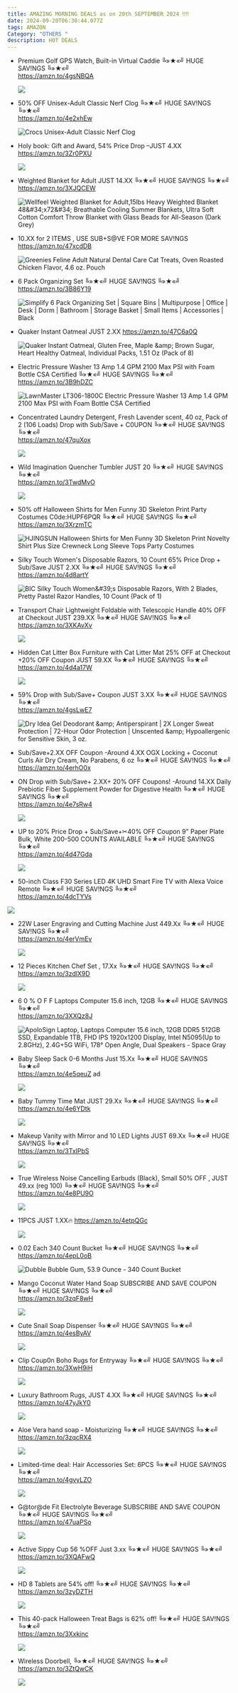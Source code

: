 ```yaml
---
title: AMAZING MORNING DEALS as on 20th SEPTEMBER 2024 ‼‼
date: 2024-09-20T06:30:44.077Z
tags: AMAZON
Category: "OTHERS "
description: HOT DEALS
---
```

* Premium Golf GPS Watch, Built-in Virtual Caddie
  ╚»★«╝ HUGE SAV!NGS ╚»★«╝\
  https://amzn.to/4gsNBQA<!--StartFragment-->

  ![](https://m.media-amazon.com/images/I/716u4c-MwhL._AC_SL1500_.jpg)
* 50% OFF
  Unisex-Adult Classic Nerf Clog
  ╚»★«╝ HUGE SAV!NGS ╚»★«╝\
  https://amzn.to/4e2xhEw<!--StartFragment-->

  ![Crocs Unisex-Adult Classic Nerf Clog](https://m.media-amazon.com/images/I/81pfqFHrYHL._AC_SX575_.jpg)
* Holy book: Gift and Award, 54% Price Drop –JUST 4.XX
  https://amzn.to/3Zr0PXU<!--StartFragment-->

  ![](https://m.media-amazon.com/images/I/61xPSCI2rEL._SL1500_.jpg)
* Weighted Blanket for Adult JUST 14.XX
  ╚»★«╝ HUGE SAV!NGS ╚»★«╝\
  https://amzn.to/3XJQCEW <!--StartFragment-->

  ![Wellfeel Weighted Blanket for Adult,15lbs Heavy Weighted Blanket 48\&#34;x72\&#34; Breathable Cooling Summer Blankets, Ultra Soft Cotton Comfort Throw Blanket with Glass Beads for All-Season (Dark Grey)](https://m.media-amazon.com/images/I/71-PZnV9rCL.__AC_SX300_SY300_QL70_FMwebp_.jpg)
* 10.XX for 2 ITEMS ,
  USE SUB+S@VE FOR MORE SAV!NGS
  https://amzn.to/47xcdDB<!--StartFragment-->

  ![Greenies Feline Adult Natural Dental Care Cat Treats, Oven Roasted Chicken Flavor, 4.6 oz. Pouch](https://m.media-amazon.com/images/I/51WNgR-XQ6L.jpg)
* 6 Pack Organizing Set 
  ╚»★«╝ HUGE SAV!NGS ╚»★«╝\
  https://amzn.to/3B86Y19<!--StartFragment-->

  ![Simplify 6 Pack Organizing Set | Square Bins | Multipurpose | Office | Desk | Dorm | Bathroom | Storage Basket | Small Items | Accessories | Black](https://m.media-amazon.com/images/I/71TFa6pQnxL.__AC_SX300_SY300_QL70_FMwebp_.jpg)
* Quaker Instant Oatmeal JUST 2.XX
  https://amzn.to/47C6a0Q<!--StartFragment-->

  ![Quaker Instant Oatmeal, Gluten Free, Maple \&amp; Brown Sugar, Heart Healthy Oatmeal, Individual Packs, 1.51 Oz (Pack of 8)](https://m.media-amazon.com/images/I/51Di6HSpR8L._SX300_SY300_QL70_FMwebp_.jpg)
* Electric Pressure Washer 13 Amp 1.4 GPM 2100 Max PSI with Foam Bottle CSA Certified
  ╚»★«╝ HUGE SAV!NGS ╚»★«╝\
  https://amzn.to/3B9hDZC<!--StartFragment-->

  ![LawnMaster LT306-1800C Electric Pressure Washer 13 Amp 1.4 GPM 2100 Max PSI with Foam Bottle CSA Certified](https://m.media-amazon.com/images/I/71ZFvbekC0L.__AC_SX300_SY300_QL70_FMwebp_.jpg)
* Concentrated Laundry Detergent, Fresh Lavender scent, 40 oz, Pack of 2 (106 Loads)
  Drop with Sub/Save + C0UPON
  ╚»★«╝ HUGE SAV!NGS ╚»★«╝\
  https://amzn.to/47quXox<!--StartFragment-->

  ![](https://m.media-amazon.com/images/I/71GzUMOjMyL._AC_SL1500_.jpg)
* Wild Imagination Quencher Tumbler JUST 20
  ╚»★«╝ HUGE SAV!NGS ╚»★«╝\
  https://amzn.to/3TwdMvO<!--StartFragment-->

  ![](https://m.media-amazon.com/images/I/51NzT68-Q3L._AC_SL1500_.jpg)
* 50% off 
  Halloween Shirts for Men Funny 3D Skeleton Print Party Costumes
  C0de:HUPF6PQR
  ╚»★«╝ HUGE SAV!NGS ╚»★«╝\
  https://amzn.to/3XrzmTC<!--StartFragment-->

  ![HJINGSUN Halloween Shirts for Men Funny 3D Skeleton Print Novelty Shirt Plus Size Crewneck Long Sleeve Tops Party Costumes](https://m.media-amazon.com/images/I/71eUQqY1qoL._AC_SX679_.jpg)
* Silky Touch Women's Disposable Razors, 10 Count
  65% Price Drop + Sub/Save JUST 2.XX
  ╚»★«╝ HUGE SAV!NGS ╚»★«╝\
  https://amzn.to/4d8artY<!--StartFragment-->

  ![BIC Silky Touch Women\&#39;s Disposable Razors, With 2 Blades, Pretty Pastel Razor Handles, 10 Count (Pack of 1)](https://m.media-amazon.com/images/I/41fQ69in3VL._SX300_SY300_QL70_FMwebp_.jpg)
* Transport Chair Lightweight Foldable with Telescopic Handle
  40% OFF at Checkout JUST 239.XX
  ╚»★«╝ HUGE SAV!NGS ╚»★«╝\
  https://amzn.to/3XKAvXv<!--StartFragment-->

  ![](https://m.media-amazon.com/images/I/41KspbwNz2L._SR400,400_.jpg)
* Hidden Cat Litter Box Furniture with Cat Litter Mat
  25% OFF at Checkout +20% OFF Coupon JUST 59.XX
  ╚»★«╝ HUGE SAV!NGS ╚»★«╝\
  https://amzn.to/4d4a17W<!--StartFragment-->

  ![](https://m.media-amazon.com/images/I/51Zfx45zFyL._SR400,400_.jpg)
* 59% Drop with Sub/Save+ Coupon JUST 3.XX
  ╚»★«╝ HUGE SAV!NGS ╚»★«╝\
  https://amzn.to/4gsLwE7<!--StartFragment-->

  ![Dry Idea Gel Deodorant \&amp; Antiperspirant | 2X Longer Sweat Protection | 72-Hour Odor Protection | Unscented \&amp; Hypoallergenic for Sensitive Skin, 3 oz.](https://m.media-amazon.com/images/I/41KrKHdgYfL._SX300_SY300_QL70_FMwebp_.jpg)
* Sub/Save+2.XX OFF Coupon -Around 4.XX
  OGX Locking + Coconut Curls Air Dry Cream, No Parabens, 6 oz
  ╚»★«╝ HUGE SAV!NGS ╚»★«╝\
  https://amzn.to/4erhO0x
* ON Drop with Sub/Save+ 2.XX+ 20% OFF Coupons! -Around 14.XX
  Daily Prebiotic Fiber Supplement Powder for Digestive Health 
  ╚»★«╝ HUGE SAV!NGS ╚»★«╝\
  https://amzn.to/4e7sRw4<!--StartFragment-->

  ![](https://m.media-amazon.com/images/I/61+pcsP0FfL._SL1500_.jpg)
* UP to 20% Price Drop + Sub/Save+✂40% OFF Coupon 
  9" Paper Plate Bulk, White 200-500 COUNTS AVAILABLE
  ╚»★«╝ HUGE SAV!NGS ╚»★«╝\
  https://amzn.to/4d47Gda<!--StartFragment-->

  ![](https://m.media-amazon.com/images/I/714ONNnzBfL._AC_SL1500_.jpg)
* 50-inch Class F30 Series LED 4K UHD Smart Fire TV with Alexa Voice Remote
  ╚»★«╝ HUGE SAV!NGS ╚»★«╝\
  https://amzn.to/4dcTYVs<!--StartFragment-->

![](https://m.media-amazon.com/images/I/81DM+ZzL8rL._AC_SL1500_.jpg)

* 22W Laser Engraving and Cutting Machine
  Just 449.Xx 
  ╚»★«╝ HUGE SAV!NGS ╚»★«╝\
  https://amzn.to/4erVmEv<!--StartFragment-->

  ![](https://m.media-amazon.com/images/I/81+4N-fSmQL._AC_SL1500_.jpg)
* 12 Pieces Kitchen Chef Set , 17.Xx 
  ╚»★«╝ HUGE SAV!NGS ╚»★«╝\
  https://amzn.to/3zdlX9D<!--StartFragment-->

  ![](https://m.media-amazon.com/images/I/71+bfygC42L._AC_SL1500_.jpg)
* 6 0 % O F F 
  Laptops Computer 15.6 inch, 12GB 
  ╚»★«╝ HUGE SAV!NGS ╚»★«╝\
  https://amzn.to/3XXQz8J<!--StartFragment-->

  ![ApoloSign Laptop, Laptops Computer 15.6 inch, 12GB DDR5 512GB SSD, Expandable 1TB, FHD IPS 1920x1200 Display, Intel N5095(Up to 2.8GHz), 2.4G+5G WiFi, 178° Open Angle, Dual Speakers - Space Gray](https://m.media-amazon.com/images/I/71wgrEe7afL._AC_SX522_.jpg)
* Baby Sleep Sack 0-6 Months Just 15.Xx 
  ╚»★«╝ HUGE SAV!NGS ╚»★«╝\
  https://amzn.to/4e5qeuZ    ad<!--StartFragment-->

  ![](https://m.media-amazon.com/images/I/81TJFQaO3IL._AC_SL1500_.jpg)
* Baby Tummy Time Mat 
  JUST 29.Xx 
  ╚»★«╝ HUGE SAV!NGS ╚»★«╝\
  https://amzn.to/4e6YDtk<!--StartFragment-->

  ![](https://m.media-amazon.com/images/I/81JZHK7z1PL._SL1500_.jpg)
* Makeup Vanity with Mirror and 10 LED Lights 
  JUST 69.Xx 
  ╚»★«╝ HUGE SAV!NGS ╚»★«╝\
  https://amzn.to/3TxlPbS<!--StartFragment-->

  ![](https://m.media-amazon.com/images/I/51juf46Zl7L._AC_SL1500_.jpg)
* True Wireless Noise Cancelling Earbuds (Black), Small
  50% OFF , JUST 49.xx (reg 100)
  ╚»★«╝ HUGE SAV!NGS ╚»★«╝\
  https://amzn.to/4e8PU9O<!--StartFragment-->

  ![](https://m.media-amazon.com/images/I/61joErBxERL._AC_SL1500_.jpg)
* 11PCS JUST 1.XX🔥
  https://amzn.to/4etpQGc<!--StartFragment-->

  ![](https://m.media-amazon.com/images/I/8147sCmq5BL._SL1500_.jpg)
* 0.02 Each
  340 Count Bucket
  ╚»★«╝ HUGE SAV!NGS ╚»★«╝\
  https://amzn.to/4epL0oB<!--StartFragment-->

  ![Dubble Bubble Gum, 53.9 Ounce - 340 Count Bucket](https://m.media-amazon.com/images/I/91fAa48PNJL._SX679_.jpg)
* Mango Coconut Water Hand Soap
  SUBSCRIBE AND SAVE COUPON 
  ╚»★«╝ HUGE SAV!NGS ╚»★«╝\
  https://amzn.to/3zqF8wH<!--StartFragment-->

  ![](https://m.media-amazon.com/images/I/71NiFSxMoML._SL1500_.jpg)
* Cute Snail Soap Dispenser
  ╚»★«╝ HUGE SAV!NGS ╚»★«╝\
  https://amzn.to/4esByAV<!--StartFragment-->

  ![](https://m.media-amazon.com/images/I/41a5sWWcAwL._AC_SL1000_.jpg)
* Clip Coup0n
  Boho Rugs for Entryway
  ╚»★«╝ HUGE SAV!NGS ╚»★«╝\
  https://amzn.to/3XwH9iH<!--StartFragment-->

  ![](https://m.media-amazon.com/images/I/81Z-XqzUFeL._AC_SL1500_.jpg)
* Luxury Bathroom Rugs, JUST 4.XX
  ╚»★«╝ HUGE SAV!NGS ╚»★«╝\
  https://amzn.to/47yJkY0<!--StartFragment-->

  ![](https://m.media-amazon.com/images/I/91aj8ee47XL._AC_SL1500_.jpg)
* Aloe Vera hand soap - Moisturizing
  ╚»★«╝ HUGE SAV!NGS ╚»★«╝\
  https://amzn.to/3zqcRX4<!--StartFragment-->

  ![](https://m.media-amazon.com/images/I/71k8iY482-L._SL1500_.jpg)
* Limited-time deal: Hair Accessories Set: 6PCS
  ╚»★«╝ HUGE SAV!NGS ╚»★«╝\
  https://amzn.to/4gvyLZO<!--StartFragment-->

  ![](https://m.media-amazon.com/images/I/715WmSS4zZL._SL1500_.jpg)
* G@tor@de Fit Electrolyte Beverage
  SUBSCRIBE AND SAVE COUPON 
  ╚»★«╝ HUGE SAV!NGS ╚»★«╝\
  https://amzn.to/47uaPSo<!--StartFragment-->

  ![](https://m.media-amazon.com/images/I/81Mk-vjE7GL._SL1500_.jpg)
* Active Sippy Cup
  56 %OFF Just 3.xx
  ╚»★«╝ HUGE SAV!NGS ╚»★«╝\
  https://amzn.to/3XQAFwQ<!--StartFragment-->

  ![](https://m.media-amazon.com/images/I/71g6qK1l-7L._AC_SL1500_.jpg)
* HD 8 Tablets are 54% off!
  ╚»★«╝ HUGE SAV!NGS ╚»★«╝\
  https://amzn.to/3zyDZTH<!--StartFragment-->

  ![](https://m.media-amazon.com/images/I/716NHsSc3HL._AC_SL1500_.jpg)
* This 40-pack Halloween Treat Bags is 62% off! 
  ╚»★«╝ HUGE SAV!NGS ╚»★«╝\
  https://amzn.to/3Xxkinc<!--StartFragment-->

  ![](https://m.media-amazon.com/images/I/71PLCXKRXUL._AC_SL1500_.jpg)
* Wireless Doorbell, 
  ╚»★«╝ HUGE SAV!NGS ╚»★«╝\
  https://amzn.to/3ZtQwCK<!--StartFragment-->

  ![](https://m.media-amazon.com/images/I/61rBS88+U5L._AC_SL1500_.jpg)
